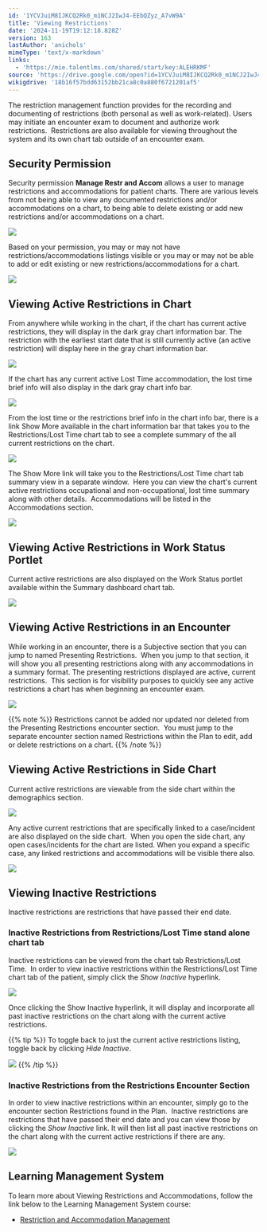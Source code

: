 ```yaml
---
id: '1YCVJuiM8IJKCQ2Rk0_m1NCJ2IwJ4-EEbQZyz_A7vW9A'
title: 'Viewing Restrictions'
date: '2024-11-19T19:12:18.828Z'
version: 163
lastAuthor: 'anichols'
mimeType: 'text/x-markdown'
links:
  - 'https://mie.talentlms.com/shared/start/key:ALEHRKMF'
source: 'https://drive.google.com/open?id=1YCVJuiM8IJKCQ2Rk0_m1NCJ2IwJ4-EEbQZyz_A7vW9A'
wikigdrive: '18b16f57bdd63152bb21ca8c0a880f6721201af5'
---
```

The restriction management function provides for the recording and documenting of restrictions (both personal as well as work-related). Users may initiate an encounter exam to document and authorize work restrictions.  Restrictions are also available for viewing throughout the system and its own chart tab outside of an encounter exam.

## Security Permission

Security permission **Manage Restr and Accom** allows a user to manage restrictions and accommodations for patient charts.  There are various levels from not being able to view any documented restrictions and/or accommodations on a chart, to being able to delete existing or add new restrictions and/or accommodations on a chart.

![](../viewing-restrictions.assets/60140c574ab7a6e73a97e879234d1109.png)

Based on your permission, you may or may not have restrictions/accommodations listings visible or you may or may not be able to add or edit existing or new restrictions/accommodations for a chart.

![](../viewing-restrictions.assets/ecd3ede4ae2d53e7c2db7301c3c2f454.png)

## Viewing Active Restrictions in Chart

From anywhere while working in the chart, if the chart has current active restrictions, they will display in the dark gray chart information bar. The restriction with the earliest start date that is still currently active (an active restriction) will display here in the gray chart information bar.

![](../viewing-restrictions.assets/98538ed5c9267f9add3b7a3252f54c69.png)

If the chart has any current active Lost Time accommodation, the lost time brief info will also display in the dark gray chart info bar.

![](../viewing-restrictions.assets/f89438eae8a9dd2fd2fa22b3de2e97de.png)

From the lost time or the restrictions brief info in the chart info bar, there is a link Show More available in the chart information bar that takes you to the Restrictions/Lost Time chart tab to see a complete summary of the all current restrictions on the chart.

![](../viewing-restrictions.assets/2baa47dca28f167ae50d5026e13a3478.png)

The Show More link will take you to the Restrictions/Lost Time chart tab summary view in a separate window.  Here you can view the chart's current active restrictions occupational and non-occupational, lost time summary along with other details.  Accommodations will be listed in the Accommodations section.

![](../viewing-restrictions.assets/bd3e5ceb6487a6cded5cf20964d991d9.png)

## Viewing Active Restrictions in Work Status Portlet

Current active restrictions are also displayed on the Work Status portlet available within the Summary dashboard chart tab.

![](../viewing-restrictions.assets/401be24761187619a8fc970a43d8563a.png)

## Viewing Active Restrictions in an Encounter

While working in an encounter, there is a Subjective section that you can jump to named Presenting Restrictions.  When you jump to that section, it will show you all presenting restrictions along with any accommodations in a summary format. The presenting restrictions displayed are active, current restrictions.  This section is for visibility purposes to quickly see any active restrictions a chart has when beginning an encounter exam.

![](../viewing-restrictions.assets/1c6dc2377364f180323f8d0ee9b90b0d.png)

{{% note %}}
Restrictions cannot be added nor updated nor deleted from the Presenting Restrictions encounter section.  You must jump to the separate encounter section named Restrictions within the Plan to edit, add or delete restrictions on a chart.
{{% /note %}}

## Viewing Active Restrictions in Side Chart

Current active restrictions are viewable from the side chart within the demographics section.

![](../viewing-restrictions.assets/4ab7e69d35c018ddfac3f4b6aefdc34c.png)

Any active current restrictions that are specifically linked to a case/incident are also displayed on the side chart.  When you open the side chart, any open cases/incidents for the chart are listed. When you expand a specific case, any linked restrictions and accommodations will be visible there also.

![](../viewing-restrictions.assets/e0c6d6cb0809ea952e550a2a74c2e398.png)

## Viewing Inactive Restrictions

Inactive restrictions are restrictions that have passed their end date.

### Inactive Restrictions from Restrictions/Lost Time stand alone chart tab

Inactive restrictions can be viewed from the chart tab Restrictions/Lost Time.  In order to view inactive restrictions within the Restrictions/Lost Time chart tab of the patient, simply click the *Show Inactive* hyperlink.

![](../viewing-restrictions.assets/1d639a59c1c3ea69a8bd5e742553e6fb.png)

Once clicking the Show Inactive hyperlink, it will display and incorporate all past inactive restrictions on the chart along with the current active restrictions.

{{% tip %}}
To toggle back to just the current active restrictions listing, toggle back by clicking *Hide Inactive*.

![](../viewing-restrictions.assets/87555114a978c5575408a802d5af4490.png)
{{% /tip %}}

### Inactive Restrictions from the Restrictions Encounter Section

In order to view inactive restrictions within an encounter, simply go to the encounter section Restrictions found in the Plan.  Inactive restrictions are restrictions that have passed their end date and you can view those by clicking the *Show Inactive* link.  It will then list all past inactive restrictions on the chart along with the current active restrictions if there are any.

![](../viewing-restrictions.assets/f36d1315014a17092371eda41d0c2851.png)

## Learning Management System

To learn more about Viewing Restrictions and Accommodations, follow the link below to the Learning Management System course:

* [Restriction and Accommodation Management](https://mie.talentlms.com/shared/start/key:ALEHRKMF)
